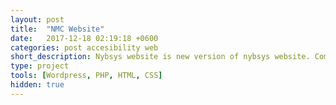 ```yaml
---
layout: post
title:  "NMC Website"
date:   2017-12-18 02:19:18 +0600
categories: post accesibility web
short_description: Nybsys website is new version of nybsys website. Completely re-written wp theme with woocommerce support and advance admin functionality. 
type: project
tools: [Wordpress, PHP, HTML, CSS]
hidden: true
---
```

